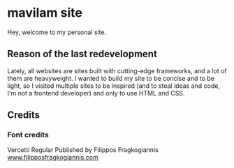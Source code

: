 # mavilam site
Hey, welcome to my personal site.
## Reason of the last redevelopment
Lately, all websites are sites built with cutting-edge frameworks, and a lot of them are heavyweight. I wanted to build my site to be concise and to be light, so I visited multiple sites to be inspired (and to steal ideas and code, I'm not a frontend developer) and only to use HTML and CSS.
## Credits
### Font credits
Vercetti Regular
Published by Filippos Fragkogiannis
www.filipposfragkogiannis.com